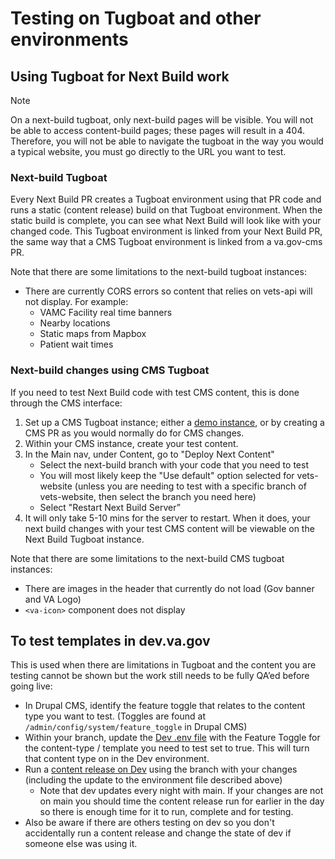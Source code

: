 # Testing on Tugboat and other environments

## Using Tugboat for Next Build work

> [!NOTE]
> On a next-build tugboat, only next-build pages will be visible. You will not be able to access content-build pages; these pages will result in a 404. Therefore, you will not be able to navigate the tugboat in the way you would a typical website, you must go directly to the URL you want to test.

### Next-build Tugboat

Every Next Build PR creates a Tugboat environment using that PR code and runs a static (content release) build on that Tugboat environment. When the static build is complete, you can see what Next Build will look like with your changed code. This Tugboat environment is linked from your Next Build PR, the same way that a CMS Tugboat environment is linked from a va.gov-cms PR.

Note that there are some limitations to the next-build tugboat instances:

- There are currently CORS errors so content that relies on vets-api will not display. For example:
  - VAMC Facility real time banners
  - Nearby locations
  - Static maps from Mapbox
  - Patient wait times

### Next-build changes using CMS Tugboat

If you need to test Next Build code with test CMS content, this is done through the CMS interface:

1. Set up a CMS Tugboat instance; either a [demo instance](https://tugboat.vfs.va.gov/5ffe2f4dfa1ca136135134f6), or by creating a CMS PR as you would normally do for CMS changes.
1. Within your CMS instance, create your test content.
1. In the Main nav, under Content, go to "Deploy Next Content"
   - Select the next-build branch with your code that you need to test
   - You will most likely keep the "Use default" option selected for vets-website (unless you are needing to test with a specific branch of vets-website, then select the branch you need here)
   - Select "Restart Next Build Server”
1. It will only take 5-10 mins for the server to restart. When it does, your next build changes with your test CMS content will be viewable on the Next Build Tugboat instance.

Note that there are some limitations to the next-build CMS tugboat instances:

- There are images in the header that currently do not load (Gov banner and VA Logo)
- `<va-icon>` component does not display

## To test templates in dev.va.gov

This is used when there are limitations in Tugboat and the content you are testing cannot be shown but the work still needs to be fully QA’ed before going live:

- In Drupal CMS, identify the feature toggle that relates to the content type you want to test. (Toggles are found at `/admin/config/system/feature_toggle` in Drupal CMS)
- Within your branch, update the [Dev .env file](https://github.com/department-of-veterans-affairs/next-build/blob/main/envs/.env.dev) with the Feature Toggle for the content-type / template you need to test set to true. This will turn that content type on in the Dev environment.
- Run a [content release on Dev](https://github.com/department-of-veterans-affairs/next-build/actions/workflows/content-release-dev.yml) using the branch with your changes (including the update to the environment file described above)
  - Note that dev updates every night with main. If your changes are not on main you should time the content release run for earlier in the day so there is enough time for it to run, complete and for testing.
- Also be aware if there are others testing on dev so you don't accidentally run a content release and change the state of dev if someone else was using it.
